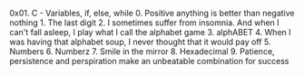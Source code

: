 0x01. C - Variables, if, else, while
	0. Positive anything is better than negative nothing
        1. The last digit
        2. I sometimes suffer from insomnia. And when I can't fall asleep, I play what I call the alphabet game
        3. alphABET
        4. When I was having that alphabet soup, I never thought that it would pay off
        5. Numbers
        6. Numberz
        7. Smile in the mirror
        8. Hexadecimal
        9. Patience, persistence and perspiration make an unbeatable combination for success
